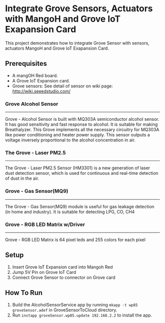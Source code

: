 # Integrate Grove Sensors, Actuators with MangoH and Grove IoT Exapansion Card

This project demonstrates how to integrate Grove Sensor with sensors, actuators MangoH and Grove IoT Exapansion Card.


## Prerequisites

* A mangOH Red board.
* A Grove IoT Expansion card.
* Grove sensors: See detail of sensor on wiki page: http://wiki.seeedstudio.com/ 

### Grove Alcohol Sensor
------------------
Grove - Alcohol Sensor is built with MQ303A semiconductor alcohol sensor. It has good sensitivity and fast response to alcohol. It is suitable for making Breathalyzer. This Grove implements all the necessary circuitry for MQ303A like power conditioning and heater power supply. This sensor outputs a voltage inversely proportional to the alcohol concentration in air.

### The Grove - Laser PM2.5
------------------
The Grove - Laser PM2.5 Sensor (HM3301) is a new generation of laser dust detection sensor, which is used for continuous and real-time detection of dust in the air.

### Grove - Gas Sensor(MQ9)
------------------
The Grove - Gas Sensor(MQ9) module is useful for gas leakage detection (in home and industry). It is suitable for detecting LPG, CO, CH4

### Grove - RGB LED Matrix w/Driver
------------------
Grove - RGB LED Matrix is 64 pixel leds and 255 colors for each pixel 

## Setup
1. Insert Grove IoT Expansion card into Mangoh Red
1. Jump 5V Pin on Grove IoT Card
1. Connect Grove Sensor to connector on Grove card



## How To Run

1. Build the AlcoholSensorService app by running ```mkapp -t wp85 groveSensor.adef``` in GroveSensorToCloud directory.
1. Run ```instapp groveSensor.wp85.update 192.168.2.2``` to install the app.

